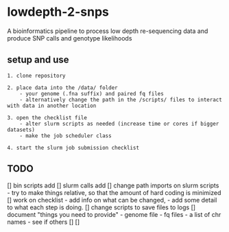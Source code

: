 # lowdepth-2-snps
A bioinformatics pipeline to process low depth re-sequencing data and produce SNP calls and genotype likelihoods

## setup and use

	1. clone repository

	2. place data into the /data/ folder 
		- your genome (.fna suffix) and paired fq files
		- alternatively change the path in the /scripts/ files to interact with data in another location

	3. open the checklist file
		- alter slurm scripts as needed (increase time or cores if bigger datasets)
		- make the job scheduler class

	4. start the slurm job submission checklist



## TODO
[] bin scripts add
[] slurm calls add
[] change path imports on slurm scripts
	- try to make things relative, so that the amount of hard coding is minimized
[] work on checklist
	- add info on what can be changed, 
	- add some detail to what each step is doing.
[] change scripts to save files to logs
[] document "things you need to provide"
	- genome file
	- fq files
	- a list of chr names
	- see if others
[]
[]
